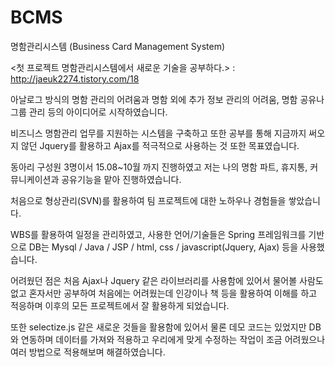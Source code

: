 # BCMS
명함관리시스템 (Business Card Management System)

<첫 프로젝트 명함관리시스템에서 새로운 기술을 공부하다.> : http://jaeuk2274.tistory.com/18 

아날로그 방식의 명함 관리의 어려움과 명함 외에 추가 정보 관리의 어려움, 명함 공유나 그룹 관리 등의 아이디어로 시작하였습니다. 

비즈니스 명함관리 업무를 지원하는 시스템을 구축하고 또한 공부를 통해 지금까지 써오지 않던 Jquery를 활용하고 Ajax를 적극적으로 사용하는 것 또한 목표였습니다.

동아리 구성원 3명이서 15.08~10월 까지 진행하였고 저는 나의 명함 파트, 휴지통, 커뮤니케이션과 공유기능을 맡아 진행하였습니다.

처음으로 형상관리(SVN)를 활용하여 팀 프로젝트에 대한 노하우나 경험들을 쌓았습니다.

WBS를 활용하여 일정을 관리하였고, 사용한 언어/기술들은 Spring 프레임워크를 기반으로 DB는 Mysql / Java / JSP / html, css / javascript(Jquery, Ajax) 등을 사용했습니다.

어려웠던 점은 처음 Ajax나 Jquery 같은 라이브러리를 사용함에 있어서 물어볼 사람도 없고 혼자서만 공부하여 처음에는 어려웠는데 인강이나 책 등을 활용하여 이해를 하고 적응하며 이후의 모든 프로젝트에서 잘 활용하게 되었습니다.

또한 selectize.js 같은 새로운 것들을 활용함에 있어서 물론 데모 코드는 있었지만 DB와 연동하며 데이터를 가져와 적용하고 우리에게 맞게 수정하는 작업이 조금 어려웠으나 여러 방법으로 적용해보며 해결하였습니다.
